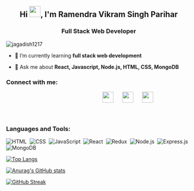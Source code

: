 
<h2 align="center">Hi <img  style="width:30px" src="https://camo.githubusercontent.com/e8e7b06ecf583bc040eb60e44eb5b8e0ecc5421320a92929ce21522dbc34c891/68747470733a2f2f6d656469612e67697068792e636f6d2f6d656469612f6876524a434c467a6361737252346961377a2f67697068792e676966" />, I'm Ramendra Vikram Singh Parihar</h2>
<h3 align="center">Full Stack Web Developer</h3>

<p align="left"> <img src="https://komarev.com/ghpvc/?username=jagadish1217&label=Profile%20views&color=0e75b6&style=flat" alt="jagadish1217" /> </p>

- 🌱 I’m currently learning **full stack web development**

- 💬 Ask me about **React, Javascript, Node.js, HTML, CSS, MongoDB**

<h3 align="left">Connect with me:</h3>
<div style="display:flex; width:20px; margin:auto; justify-content:space-between">
    <a href="https://www.linkedin.com/in/itsrvsingh/"><img style="width: 30px;margin-left:20px" src="https://cdn-icons-png.flaticon.com/128/174/174857.png" /> </a>&nbsp &nbsp &nbsp &nbsp
    <a href="https://twitter.com/ramendravsingh"><img style="width: 30px;margin-left:20px" src="https://cdn-icons-png.flaticon.com/128/124/124021.png" /></a> &nbsp &nbsp &nbsp &nbsp
    <a href="mailto:rv.ramendra1@gmail.com"><img style="width: 30px;margin-left:20px" src="https://cdn-icons-png.flaticon.com/128/732/732200.png" /></a> &nbsp &nbsp &nbsp &nbsp
  </div>

<h3 align="left">Languages and Tools:</h3>

  ![HTML](https://img.shields.io/badge/html5%20-%23E34F26.svg?&style=for-the-badge&logo=html5&logoColor=white)&nbsp;
  ![CSS](https://img.shields.io/badge/css3%20-%231572B6.svg?&style=for-the-badge&logo=css3&logoColor=white)&nbsp;
  ![JavaScript](https://img.shields.io/badge/javascript%20-%23323330.svg?&style=for-the-badge&logo=javascript&logoColor=%23F7DF1E)&nbsp;
  ![React](https://img.shields.io/badge/react%20-%2320232a.svg?&style=for-the-badge&logo=react&logoColor=%2361DAFB)&nbsp;
  ![Redux](https://img.shields.io/badge/redux-%23593d88.svg?&style=for-the-badge&logo=redux&logoColor=white)&nbsp;
  ![Node.js](https://img.shields.io/badge/node.js%20-%2343853D.svg?&style=for-the-badge&logo=node.js&logoColor=white)&nbsp;
  ![Express.js](https://img.shields.io/badge/express.js-%23404d59.svg?style=for-the-badge&logo=express&logoColor=%2361DAFB)
  ![MongoDB](https://img.shields.io/badge/MongoDB-%234ea94b.svg?&style=for-the-badge&logo=mongodb&logoColor=white)&nbsp;


[![Top Langs](https://github-readme-stats.vercel.app/api/top-langs/?username=rv-vikram&layout=compact)](https://github.com/anuraghazra/github-readme-stats)

[![Anurag's GitHub stats](https://github-readme-stats.vercel.app/api?username=rv-vikram)](https://github.com/anuraghazra/github-readme-stats)

[![GitHub Streak](https://github-readme-streak-stats.herokuapp.com/?user=rv-vikram&currStreakNum=2FD3EB&fire=red&date_format=j/n/Y)](https://git.io/streak-stats)
